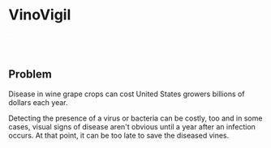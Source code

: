 # VinoVigil

<p align="left" style="border-radius: 50%; overflow: hidden; width: 40px; height: 40px;">
  <img src="vino-vigil.png" alt="PulseView Logo" style="display: block; width: 20%; height:20%; object-fit: cover;" />
</p>

## Problem 
Disease in wine grape crops can cost United States growers billions of dollars each year.

Detecting the presence of a virus or bacteria can be costly, too and in some cases, visual signs of disease aren't obvious until a year after an infection occurs. At that point, it can be too late to save the diseased vines.

